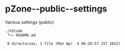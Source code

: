 # pZone--public--settings

Various settings (public)

    ./VSCode
     └── README.md
     
     0 directories, 1 file (Mon Apr  4 06:26:57 JST 2022)


